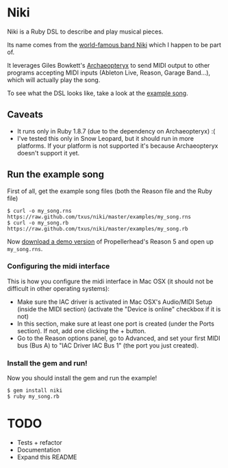 # Niki

Niki is a Ruby DSL to describe and play musical pieces.

Its name comes from the [world-famous band Niki](http://niki.fm) which I happen
to be part of.

It leverages Giles Bowkett's [Archaeopteryx](
https://github.com/gilesbowkett/archaeopteryx) to send MIDI output to other
programs accepting MIDI inputs (Ableton Live, Reason, Garage Band...), which
will actually play the song.

To see what the DSL looks like, take a look at the [example song](https://github.com/txus/niki/blob/master/examples/my_song.rb).

## Caveats

* It runs only in Ruby 1.8.7 (due to the dependency on Archaeopteryx) :(
* I've tested this only in Snow Leopard, but it should run in more platforms.
  If your platform is not supported it's because Archaeopteryx
  doesn't support it yet.

## Run the example song

First of all, get the example song files (both the Reason file and the Ruby file)

    $ curl -o my_song.rns https://raw.github.com/txus/niki/master/examples/my_song.rns
    $ curl -o my_song.rb https://raw.github.com/txus/niki/master/examples/my_song.rb

Now [download a demo version](
http://www.propellerheads.se/download/index.cfm?fuseaction=get_article&article=reason) of Propellerhead's
Reason 5 and open up `my_song.rns`.

### Configuring the midi interface

This is how you configure the midi interface in Mac OSX (it should not be
difficult in other operating systems):

* Make sure the IAC driver is activated in Mac OSX's Audio/MIDI Setup (inside the
MIDI section) (activate the "Device is online" checkbox if it is not)
* In this section, make sure at least one port is created (under the Ports
section). If not, add one clicking the + button.
* Go to the Reason options panel, go to Advanced, and set your first
MIDI bus (Bus A) to "IAC Driver IAC Bus 1" (the port you just created).

### Install the gem and run!

Now you should install the gem and run the example!

    $ gem install niki
    $ ruby my_song.rb



# TODO

* Tests + refactor
* Documentation
* Expand this README
